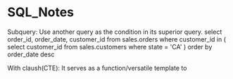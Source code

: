 # SQL_Notes
Subquery: Use another query as the condition in its superior query.
select 
	order_id, order_date, customer_id
from 
	sales.orders
where
	customer_id in (
		select 
			customer_id
		from
			sales.customers
		where
			state = 'CA'
)
order by
	order_date desc
  
With claush(CTE): It serves as a function/versatile template to 
